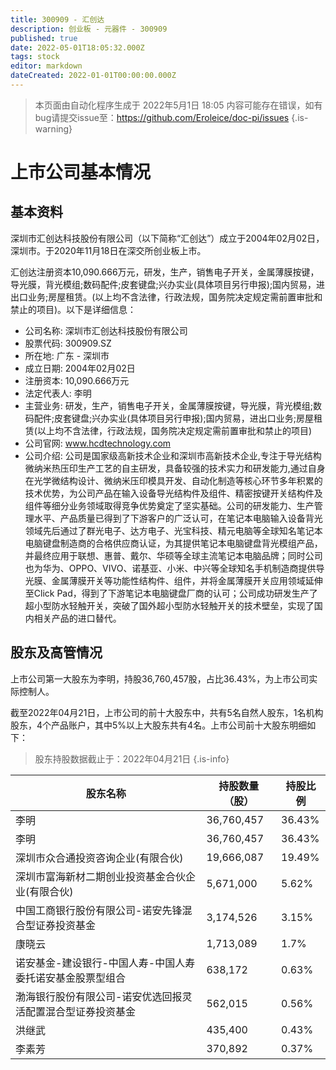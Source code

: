 ```yaml
---
title: 300909 - 汇创达
description: 创业板 - 元器件 - 300909
published: true
date: 2022-05-01T18:05:32.000Z
tags: stock
editor: markdown
dateCreated: 2022-01-01T00:00:00.000Z
---
```


> 本页面由自动化程序生成于 2022年5月1日 18:05
> 内容可能存在错误，如有bug请提交issue至：https://github.com/Eroleice/doc-pi/issues
{.is-warning}

# 上市公司基本情况

## 基本资料

深圳市汇创达科技股份有限公司（以下简称“汇创达”）成立于2004年02月02日，深圳市。于2020年11月18日在深交所创业板上市。

汇创达注册资本10,090.666万元，研发，生产，销售电子开关，金属薄膜按键，导光膜，背光模组;数码配件;皮套键盘;兴办实业(具体项目另行申报);国内贸易，进出口业务;房屋租赁。(以上均不含法律，行政法规，国务院决定规定需前置审批和禁止的项目)。以下是详细信息：

- 公司名称: 深圳市汇创达科技股份有限公司
- 股票代码: 300909.SZ
- 所在地: 广东 - 深圳市
- 成立日期: 2004年02月02日
- 注册资本: 10,090.666万元
- 法定代表人: 李明
- 主营业务: 研发，生产，销售电子开关，金属薄膜按键，导光膜，背光模组;数码配件;皮套键盘;兴办实业(具体项目另行申报);国内贸易，进出口业务;房屋租赁(以上均不含法律，行政法规，国务院决定规定需前置审批和禁止的项目)
- 公司官网: www.hcdtechnology.com
- 公司介绍: 公司是国家级高新技术企业和深圳市高新技术企业,专注于导光结构微纳米热压印生产工艺的自主研发，具备较强的技术实力和研发能力,通过自身在光学微结构设计、微纳米压印模具开发、自动化制造等核心环节多年积累的技术优势，为公司产品在输入设备导光结构件及组件、精密按键开关结构件及组件等细分业务领域取得竞争优势奠定了坚实基础。公司的研发能力、生产管理水平、产品质量已得到了下游客户的广泛认可，在笔记本电脑输入设备背光领域先后通过了群光电子、达方电子、光宝科技、精元电脑等全球知名笔记本电脑键盘制造商的合格供应商认证，为其提供笔记本电脑键盘背光模组产品，并最终应用于联想、惠普、戴尔、华硕等全球主流笔记本电脑品牌；同时公司也为华为、OPPO、VIVO、诺基亚、小米、中兴等全球知名手机制造商提供导光膜、金属薄膜开关等功能性结构件、组件，并将金属薄膜开关应用领域延伸至Click Pad，得到了下游笔记本电脑键盘厂商的认可；公司成功研发生产了超小型防水轻触开关，突破了国外超小型防水轻触开关的技术壁垒，实现了国内相关产品的进口替代。


## 股东及高管情况

上市公司第一大股东为李明，持股36,760,457股，占比36.43%，为上市公司实际控制人。

截至2022年04月21日，上市公司的前十大股东中，共有5名自然人股东，1名机构股东，4个产品账户，其中5%以上大股东共有4名。上市公司前十大股东明细如下：

> 股东持股数据截止于：2022年04月21日
{.is-info}

| 股东名称 | 持股数量（股） | 持股比例 |
| --- | --- | --- |
| 李明 | 36,760,457 | 36.43% |
| 李明 | 36,760,457 | 36.43% |
| 深圳市众合通投资咨询企业(有限合伙) | 19,666,087 | 19.49% |
| 深圳市富海新材二期创业投资基金合伙企业(有限合伙) | 5,671,000 | 5.62% |
| 中国工商银行股份有限公司-诺安先锋混合型证券投资基金 | 3,174,526 | 3.15% |
| 康晓云 | 1,713,089 | 1.7% |
| 诺安基金-建设银行-中国人寿-中国人寿委托诺安基金股票型组合 | 638,172 | 0.63% |
| 渤海银行股份有限公司-诺安优选回报灵活配置混合型证券投资基金 | 562,015 | 0.56% |
| 洪继武 | 435,400 | 0.43% |
| 李素芳 | 370,892 | 0.37% |




